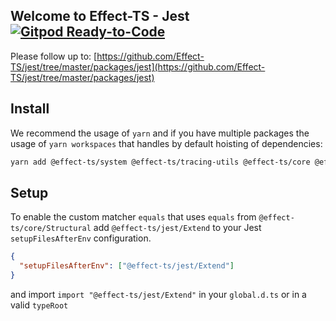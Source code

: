 ## Welcome to Effect-TS - Jest [![Gitpod Ready-to-Code](https://img.shields.io/badge/Gitpod-ready--to--code-908a85?logo=gitpod)](https://gitpod.io/#https://github.com/Effect-TS/jest)

Please follow up to: [https://github.com/Effect-TS/jest/tree/master/packages/jest](https://github.com/Effect-TS/jest/tree/master/packages/jest)

## Install

We recommend the usage of `yarn` and if you have multiple packages the usage of `yarn workspaces` that handles by default hoisting of dependencies:

```sh
yarn add @effect-ts/system @effect-ts/tracing-utils @effect-ts/core @effect-ts/jest
```

## Setup

To enable the custom matcher `equals` that uses `equals` from `@effect-ts/core/Structural` add `@effect-ts/jest/Extend` to your Jest `setupFilesAfterEnv` configuration.

```json
{
  "setupFilesAfterEnv": ["@effect-ts/jest/Extend"]
}
```

and import `import "@effect-ts/jest/Extend"` in your `global.d.ts` or in a valid `typeRoot`
